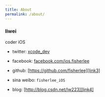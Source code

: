 ```yaml
---
title: About
permalink: /about/
---
```



### liwei
coder  iOS 

* twitter: [xcode_dev][link1] 
* facebook: [facebook.com/ios.fisherlee][link2] 
* github: [https://github.com/fisherlee][link3] 

* sina weibo: `fisherlee_iOS`

* blog: [http://blog.csdn.net/lw223][link4]

[link1]: https://twitter.com/xcode_dev
[link2]: facebook.com/ios.fisherlee
[link3]: https://github.com/fisherlee
[link4]: http://blog.csdn.net/lw223